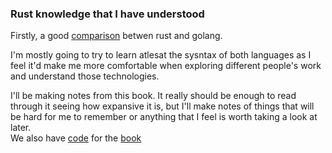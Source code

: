 ### Rust knowledge that I have understood

Firstly, a good [comparison](https://bitfieldconsulting.com/golang/rust-vs-go) betwen rust and golang.  

I'm mostly going to try to learn atlesat the sysntax of both languages as I feel it'd make me more comfortable when exploring different people's work and understand those technologies.  

I'll be making notes from this book. It really should be enough to read through it seeing how expansive it is, but I'll make notes of things that will be hard for me to remember or anything that I feel is worth taking a look at later.  
We also have [code](https://github.com/rust-lang/book/tree/master/src) for the [book](https://doc.rust-lang.org/book/)  



